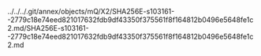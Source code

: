 ../../../.git/annex/objects/mQ/X2/SHA256E-s103161--2779c18e74eed821017632fdb9df43350f375561f8f164812b0496e5648fe1c2.md/SHA256E-s103161--2779c18e74eed821017632fdb9df43350f375561f8f164812b0496e5648fe1c2.md